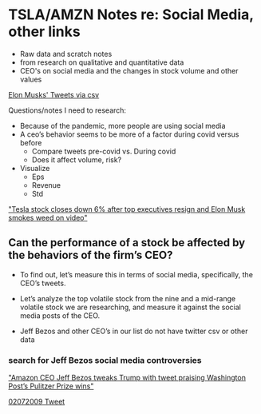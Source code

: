 # TSLA/AMZN Notes re: Social Media, other links
- Raw data and scratch notes 
- from research on qualitative and quantitative data 
- CEO's on social media and the changes in stock volume and other values

[Elon Musks' Tweets via csv](https://www.kaggle.com/ayhmrba/elon-musk-tweets-2010-2021?select=2011.csv)

Questions/notes I need to research:
- Because of the pandemic, more people are using social media 
- A ceo’s behavior seems to be more of a factor during covid versus before
    - Compare tweets pre-covid vs.
During covid
    - Does it affect volume, risk?
- Visualize 
    - Eps
    - Revenue 
    - Std

["Tesla stock closes down 6% after top executives resign and Elon Musk smokes weed on video"](https://www.cnbc.com/2018/09/07/tesla-sinks-8percent-after-bizarre-musk-podcast-appearance-cao-exit.html)

## Can the performance of a stock be affected by the behaviors of the firm’s CEO?

- To find out, let’s measure this in terms of social media, specifically, the CEO’s tweets. 

- Let’s analyze the top volatile stock from the nine and a mid-range volatile stock we are researching, and measure it against the social media posts of the CEO.
- Jeff Bezos and other CEO’s in our list do not have twitter csv or other data

### search for Jeff Bezos social media controversies
["Amazon CEO Jeff Bezos tweaks Trump with tweet praising Washington Post’s Pulitzer Prize wins"](https://www.cnbc.com/2018/04/16/amazon-ceo-jeff-bezos-tweaks-trump-praises-post-pulitzer-win.html)

[02072009 Tweet](https://twitter.com/JeffBezos/status/1093643321732464646?ref_src=twsrc%5Etfw%7Ctwcamp%5Etweetembed%7Ctwterm%5E1093643321732464646%7Ctwgr%5E%7Ctwcon%5Es1_c10&ref_url=https%3A%2F%2Fwww.wired.com%2Fstory%2Fjeff-bezos-national-enquirer-twitter-reaction%2F)




